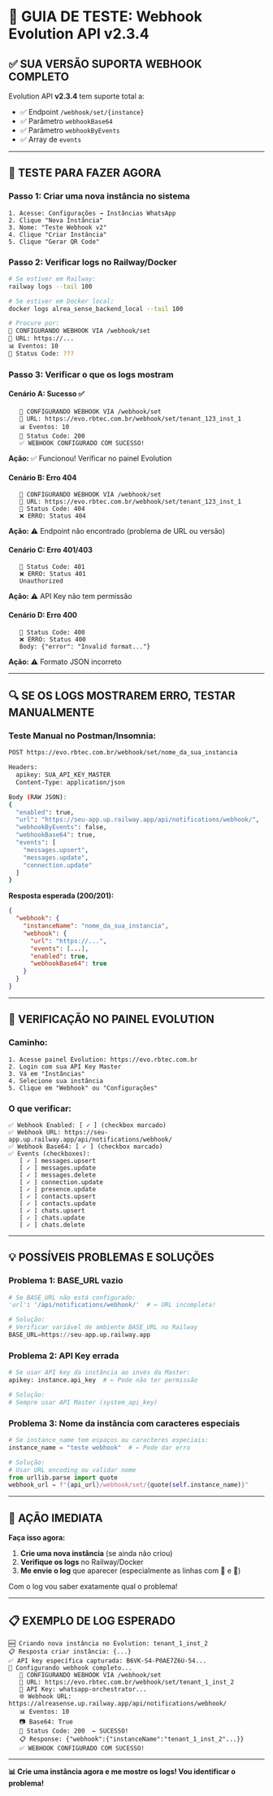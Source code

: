 # 🧪 GUIA DE TESTE: Webhook Evolution API v2.3.4

## ✅ **SUA VERSÃO SUPORTA WEBHOOK COMPLETO**

Evolution API **v2.3.4** tem suporte total a:
- ✅ Endpoint `/webhook/set/{instance}`
- ✅ Parâmetro `webhookBase64`
- ✅ Parâmetro `webhookByEvents`
- ✅ Array de `events`

---

## 🧪 **TESTE PARA FAZER AGORA**

### **Passo 1: Criar uma nova instância no sistema**

```
1. Acesse: Configurações → Instâncias WhatsApp
2. Clique "Nova Instância"
3. Nome: "Teste Webhook v2"
4. Clique "Criar Instância"
5. Clique "Gerar QR Code"
```

### **Passo 2: Verificar logs no Railway/Docker**

```bash
# Se estiver em Railway:
railway logs --tail 100

# Se estiver em Docker local:
docker logs alrea_sense_backend_local --tail 100

# Procure por:
🔧 CONFIGURANDO WEBHOOK VIA /webhook/set
📍 URL: https://...
📊 Eventos: 10
📡 Status Code: ???
```

### **Passo 3: Verificar o que os logs mostram**

#### **Cenário A: Sucesso ✅**
```
   🔧 CONFIGURANDO WEBHOOK VIA /webhook/set
   📍 URL: https://evo.rbtec.com.br/webhook/set/tenant_123_inst_1
   📊 Eventos: 10
   📡 Status Code: 200
   ✅ WEBHOOK CONFIGURADO COM SUCESSO!
```
**Ação:** ✅ Funcionou! Verificar no painel Evolution

#### **Cenário B: Erro 404**
```
   🔧 CONFIGURANDO WEBHOOK VIA /webhook/set
   📍 URL: https://evo.rbtec.com.br/webhook/set/tenant_123_inst_1
   📡 Status Code: 404
   ❌ ERRO: Status 404
```
**Ação:** ⚠️ Endpoint não encontrado (problema de URL ou versão)

#### **Cenário C: Erro 401/403**
```
   📡 Status Code: 401
   ❌ ERRO: Status 401
   Unauthorized
```
**Ação:** ⚠️ API Key não tem permissão

#### **Cenário D: Erro 400**
```
   📡 Status Code: 400
   ❌ ERRO: Status 400
   Body: {"error": "Invalid format..."}
```
**Ação:** ⚠️ Formato JSON incorreto

---

## 🔍 **SE OS LOGS MOSTRAREM ERRO, TESTAR MANUALMENTE**

### **Teste Manual no Postman/Insomnia:**

```bash
POST https://evo.rbtec.com.br/webhook/set/nome_da_sua_instancia

Headers:
  apikey: SUA_API_KEY_MASTER
  Content-Type: application/json

Body (RAW JSON):
{
  "enabled": true,
  "url": "https://seu-app.up.railway.app/api/notifications/webhook/",
  "webhookByEvents": false,
  "webhookBase64": true,
  "events": [
    "messages.upsert",
    "messages.update",
    "connection.update"
  ]
}
```

**Resposta esperada (200/201):**
```json
{
  "webhook": {
    "instanceName": "nome_da_sua_instancia",
    "webhook": {
      "url": "https://...",
      "events": [...],
      "enabled": true,
      "webhookBase64": true
    }
  }
}
```

---

## 🎯 **VERIFICAÇÃO NO PAINEL EVOLUTION**

### **Caminho:**
```
1. Acesse painel Evolution: https://evo.rbtec.com.br
2. Login com sua API Key Master
3. Vá em "Instâncias"
4. Selecione sua instância
5. Clique em "Webhook" ou "Configurações"
```

### **O que verificar:**
```
✅ Webhook Enabled: [ ✓ ] (checkbox marcado)
✅ Webhook URL: https://seu-app.up.railway.app/api/notifications/webhook/
✅ Webhook Base64: [ ✓ ] (checkbox marcado)
✅ Events (checkboxes):
   [ ✓ ] messages.upsert
   [ ✓ ] messages.update
   [ ✓ ] messages.delete
   [ ✓ ] connection.update
   [ ✓ ] presence.update
   [ ✓ ] contacts.upsert
   [ ✓ ] contacts.update
   [ ✓ ] chats.upsert
   [ ✓ ] chats.update
   [ ✓ ] chats.delete
```

---

## 💡 **POSSÍVEIS PROBLEMAS E SOLUÇÕES**

### **Problema 1: BASE_URL vazio**
```python
# Se BASE_URL não está configurado:
'url': '/api/notifications/webhook/'  # ← URL incompleta!

# Solução:
# Verificar variável de ambiente BASE_URL no Railway
BASE_URL=https://seu-app.up.railway.app
```

### **Problema 2: API Key errada**
```python
# Se usar API key da instância ao invés da Master:
apikey: instance.api_key  # ← Pode não ter permissão

# Solução:
# Sempre usar API Master (system_api_key)
```

### **Problema 3: Nome da instância com caracteres especiais**
```python
# Se instance_name tem espaços ou caracteres especiais:
instance_name = "teste webhook"  # ← Pode dar erro

# Solução:
# Usar URL encoding ou validar nome
from urllib.parse import quote
webhook_url = f"{api_url}/webhook/set/{quote(self.instance_name)}"
```

---

## 🚀 **AÇÃO IMEDIATA**

**Faça isso agora:**

1. **Crie uma nova instância** (se ainda não criou)
2. **Verifique os logs** no Railway/Docker
3. **Me envie o log** que aparecer (especialmente as linhas com 🔧 e 📡)

Com o log vou saber exatamente qual o problema!

---

## 📋 **EXEMPLO DE LOG ESPERADO**

```
🆕 Criando nova instância no Evolution: tenant_1_inst_2
📋 Resposta criar instância: {...}
✅ API key específica capturada: B6VK-S4-P0AE7Z6U-54...
🔧 Configurando webhook completo...
   🔧 CONFIGURANDO WEBHOOK VIA /webhook/set
   📍 URL: https://evo.rbtec.com.br/webhook/set/tenant_1_inst_2
   🔑 API Key: whatsapp-orchestrator...
   🌐 Webhook URL: https://alreasense.up.railway.app/api/notifications/webhook/
   📊 Eventos: 10
   📷 Base64: True
   📡 Status Code: 200  ← SUCESSO!
   📋 Response: {"webhook":{"instanceName":"tenant_1_inst_2"...}}
   ✅ WEBHOOK CONFIGURADO COM SUCESSO!
```

---

**📊 Crie uma instância agora e me mostre os logs! Vou identificar o problema!**




